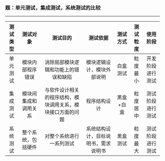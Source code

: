 ### 题：单元测试，集成测试，系统测试的比较
***
|测试类型|测试对象|测试目的|测试依据|测试方式|测试粒度|使用阶段
|:----:|:----:|:----:|:----:|:----:|:----:|:----:|
|单元测试|模块内部程序错误|消除局部模块逻辑和功能上的错误和缺陷|模块逻辑设计，模块外部说明|白盒测试|粒度最小|开发阶段进行测试
|集成测试|模块间集成和调用关系|与软件设计相关的程序结构，模块调用关系，模块接口方面的问题|程序结构设计|黑盒+白盒|粒度居中|测试阶段进行测试
|系统测试|整个系统，包括硬件|对整个系统进行一系列测试|系统结构设计，目标说明书，需求说明书|黑盒测试|粒度最大|测试阶段进行测试